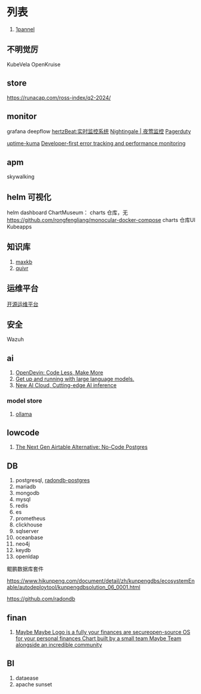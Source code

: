 # 列表

1. [1pannel](https://1panel.cn/)


## 不明觉厉
KubeVela 
OpenKruise
## store

https://runacap.com/ross-index/q2-2024/


## monitor

grafana
deepflow
[hertzBeat:实时监控系统](https://hertzbeat.apache.org/zh-cn/)
[Nightingale | 夜莺监控](https://n9e.github.io/zh/)
[Pagerduty]()

[uptime-kuma](https://github.com/louislam/uptime-kuma)
[Developer-first error tracking and performance monitoring](sentry.io)

## apm 
skywalking

## helm 可视化
helm dashboard
ChartMuseum： charts 仓库，无
https://github.com/rongfengliang/monocular-docker-compose charts 仓库UI
Kubeapps
## 知识库

1. [maxkb]()
2. [quivr]()

## 运维平台

[开源运维平台](https://github.com/openspug/spug)

## 安全

Wazuh 

## ai 

1. [OpenDevin: Code Less, Make More](https://github.com/OpenDevin/OpenDevin)
2. [Get up and running with large language models.](https://ollama.com/)
3. [New AI Cloud, Cutting-edge AI inference](https://www.lepton.ai/)




### model store

1. [ollama](https://ollama.com/library)

## lowcode 

1. [The Next Gen Airtable Alternative: No-Code Postgres](teable.io)

## DB 

1. postgresql, [radondb-postgres](https://github.com/radondb/multi-platform-postgresql)
2. mariadb
3. mongodb
4. mysql
5. redis
6. es
7. prometheus
8. clickhouse
9. sqlserver
10. oceanbase
11. neo4j
12. keydb
13. openldap

鲲鹏数据库套件

https://www.hikunpeng.com/document/detail/zh/kunpengdbs/ecosystemEnable/autodeploytool/kunpengdbsolution_06_0001.html

https://github.com/radondb

## finan

1. [Maybe Maybe Logo is a fully your finances are secureopen-source OS for your personal finances Chart built by a small team Maybe Team alongside an incredible community ](https://maybe.co/)
## BI
1. dataease
2. apache sunset





